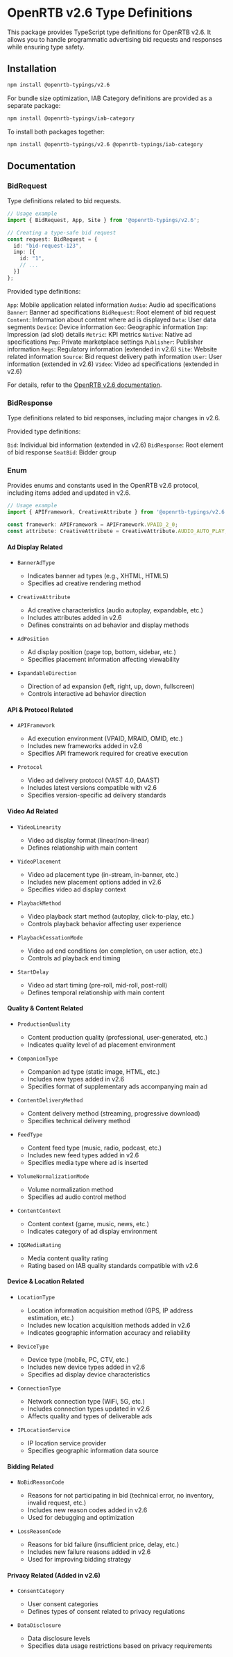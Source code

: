# OpenRTB v2.6 Type Definitions

This package provides TypeScript type definitions for OpenRTB v2.6. It allows you to handle programmatic advertising bid requests and responses while ensuring type safety.

## Installation

```bash
npm install @openrtb-typings/v2.6
```

For bundle size optimization, IAB Category definitions are provided as a separate package:

```bash
npm install @openrtb-typings/iab-category
```

To install both packages together:

```bash
npm install @openrtb-typings/v2.6 @openrtb-typings/iab-category
```

## Documentation

### BidRequest

Type definitions related to bid requests.

```typescript
// Usage example
import { BidRequest, App, Site } from '@openrtb-typings/v2.6';

// Creating a type-safe bid request
const request: BidRequest = {
  id: "bid-request-123",
  imp: [{
    id: "1",
    // ...
  }]
};
```

Provided type definitions:

`App`: Mobile application related information
`Audio`: Audio ad specifications
`Banner`: Banner ad specifications
`BidRequest`: Root element of bid request
`Content`: Information about content where ad is displayed
`Data`: User data segments
`Device`: Device information
`Geo`: Geographic information
`Imp`: Impression (ad slot) details
`Metric`: KPI metrics
`Native`: Native ad specifications
`Pmp`: Private marketplace settings
`Publisher`: Publisher information
`Regs`: Regulatory information (extended in v2.6)
`Site`: Website related information
`Source`: Bid request delivery path information
`User`: User information (extended in v2.6)
`Video`: Video ad specifications (extended in v2.6)

For details, refer to the [OpenRTB v2.6 documentation](https://iabtechlab.com/wp-content/uploads/2022/04/OpenRTB-2-6_FINAL.pdf).

### BidResponse

Type definitions related to bid responses, including major changes in v2.6.

Provided type definitions:

`Bid`: Individual bid information (extended in v2.6)
`BidResponse`: Root element of bid response
`SeatBid`: Bidder group

### Enum

Provides enums and constants used in the OpenRTB v2.6 protocol, including items added and updated in v2.6.

```typescript
// Usage example
import { APIFramework, CreativeAttribute } from '@openrtb-typings/v2.6';

const framework: APIFramework = APIFramework.VPAID_2_0;
const attribute: CreativeAttribute = CreativeAttribute.AUDIO_AUTO_PLAY;
```

#### Ad Display Related

- `BannerAdType`
    - Indicates banner ad types (e.g., XHTML, HTML5)
    - Specifies ad creative rendering method

- `CreativeAttribute`
    - Ad creative characteristics (audio autoplay, expandable, etc.)
    - Includes attributes added in v2.6
    - Defines constraints on ad behavior and display methods

- `AdPosition`
    - Ad display position (page top, bottom, sidebar, etc.)
    - Specifies placement information affecting viewability

- `ExpandableDirection`
    - Direction of ad expansion (left, right, up, down, fullscreen)
    - Controls interactive ad behavior direction

#### API & Protocol Related

- `APIFramework`
    - Ad execution environment (VPAID, MRAID, OMID, etc.)
    - Includes new frameworks added in v2.6
    - Specifies API framework required for creative execution

- `Protocol`
    - Video ad delivery protocol (VAST 4.0, DAAST)
    - Includes latest versions compatible with v2.6
    - Specifies version-specific ad delivery standards

#### Video Ad Related

- `VideoLinearity`
    - Video ad display format (linear/non-linear)
    - Defines relationship with main content

- `VideoPlacement`
    - Video ad placement type (in-stream, in-banner, etc.)
    - Includes new placement options added in v2.6
    - Specifies video ad display context

- `PlaybackMethod`
    - Video playback start method (autoplay, click-to-play, etc.)
    - Controls playback behavior affecting user experience

- `PlaybackCessationMode`
    - Video ad end conditions (on completion, on user action, etc.)
    - Controls ad playback end timing

- `StartDelay`
    - Video ad start timing (pre-roll, mid-roll, post-roll)
    - Defines temporal relationship with main content

#### Quality & Content Related

- `ProductionQuality`
    - Content production quality (professional, user-generated, etc.)
    - Indicates quality level of ad placement environment

- `CompanionType`
    - Companion ad type (static image, HTML, etc.)
    - Includes new types added in v2.6
    - Specifies format of supplementary ads accompanying main ad

- `ContentDeliveryMethod`
    - Content delivery method (streaming, progressive download)
    - Specifies technical delivery method

- `FeedType`
    - Content feed type (music, radio, podcast, etc.)
    - Includes new feed types added in v2.6
    - Specifies media type where ad is inserted

- `VolumeNormalizationMode`
    - Volume normalization method
    - Specifies ad audio control method

- `ContentContext`
    - Content context (game, music, news, etc.)
    - Indicates category of ad display environment

- `IQGMediaRating`
    - Media content quality rating
    - Rating based on IAB quality standards compatible with v2.6

#### Device & Location Related

- `LocationType`
    - Location information acquisition method (GPS, IP address estimation, etc.)
    - Includes new location acquisition methods added in v2.6
    - Indicates geographic information accuracy and reliability

- `DeviceType`
    - Device type (mobile, PC, CTV, etc.)
    - Includes new device types added in v2.6
    - Specifies ad display device characteristics

- `ConnectionType`
    - Network connection type (WiFi, 5G, etc.)
    - Includes connection types updated in v2.6
    - Affects quality and types of deliverable ads

- `IPLocationService`
    - IP location service provider
    - Specifies geographic information data source

#### Bidding Related

- `NoBidReasonCode`
    - Reasons for not participating in bid (technical error, no inventory, invalid request, etc.)
    - Includes new reason codes added in v2.6
    - Used for debugging and optimization

- `LossReasonCode`
    - Reasons for bid failure (insufficient price, delay, etc.)
    - Includes new failure reasons added in v2.6
    - Used for improving bidding strategy

#### Privacy Related (Added in v2.6)

- `ConsentCategory`
    - User consent categories
    - Defines types of consent related to privacy regulations

- `DataDisclosure`
    - Data disclosure levels
    - Specifies data usage restrictions based on privacy requirements